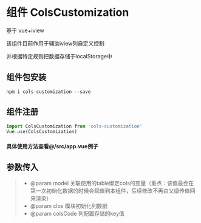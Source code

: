# 组件 ColsCustomization
基于 vue+iview

该组件目前作用于辅助iview列自定义控制

并根据特定规则把数据存储于localStorage中

## 组件包安装
`npm i cols-customization --save`

## 组件注册
```javascript
import ColsCustomization from 'cols-customization'
Vue.use(ColsCustomization)
```

#### 具体使用方法查看@/src/app.vue例子

## 参数传入
> * @param model 关联使用的table绑定cols的变量（重点：该值最会在第一次初始化数据的时候会赋值到本组件，后续修改不再由父级传值回来渲染）
> * @param clos 模块初始化列数据
> * @param colsCode 列配置存储的key值
